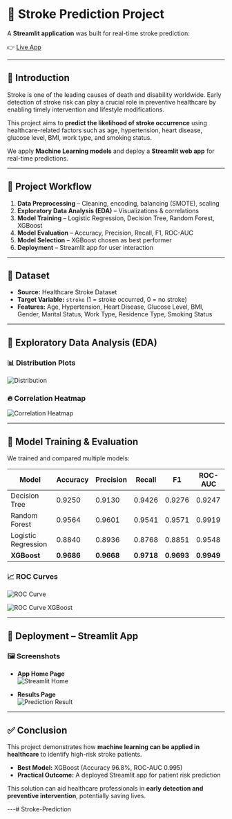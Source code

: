 # 🧠 Stroke Prediction Project  

A **Streamlit application** was built for real-time stroke prediction:  

👉 [Live App](https://strokeprediction-es29qwjjeufs5ro8cxwiwf.streamlit.app/)  

---

## 📖 Introduction  
Stroke is one of the leading causes of death and disability worldwide. Early detection of stroke risk can play a crucial role in preventive healthcare by enabling timely intervention and lifestyle modifications.  

This project aims to **predict the likelihood of stroke occurrence** using healthcare-related factors such as age, hypertension, heart disease, glucose level, BMI, work type, and smoking status.  

We apply **Machine Learning models** and deploy a **Streamlit web app** for real-time predictions.  

---

## 📌 Project Workflow  

1. **Data Preprocessing** – Cleaning, encoding, balancing (SMOTE), scaling  
2. **Exploratory Data Analysis (EDA)** – Visualizations & correlations  
3. **Model Training** – Logistic Regression, Decision Tree, Random Forest, XGBoost  
4. **Model Evaluation** – Accuracy, Precision, Recall, F1, ROC-AUC  
5. **Model Selection** – XGBoost chosen as best performer  
6. **Deployment** – Streamlit app for user interaction  

---

## 📂 Dataset  
- **Source:** Healthcare Stroke Dataset  
- **Target Variable:** `stroke` (1 = stroke occurred, 0 = no stroke)  
- **Features:** Age, Hypertension, Heart Disease, Glucose Level, BMI, Gender, Marital Status, Work Type, Residence Type, Smoking Status  

---

## 🔎 Exploratory Data Analysis (EDA)  

### 📊 Distribution Plots    
![Distribution](Images/Distributions.png)  

### 🔥 Correlation Heatmap  
![Correlation Heatmap](Images/Correlation.png)  

---

## 🤖 Model Training & Evaluation  

We trained and compared multiple models:  

| Model               | Accuracy | Precision | Recall | F1 | ROC-AUC |
|----------------------|----------|-----------|--------|----|---------|
| Decision Tree       | 0.9250   | 0.9130    | 0.9426 | 0.9276 | 0.9247 |
| Random Forest       | 0.9564   | 0.9601    | 0.9541 | 0.9571 | 0.9919 |
| Logistic Regression | 0.8840   | 0.8936    | 0.8768 | 0.8851 | 0.9548 |
| **XGBoost**         | **0.9686** | **0.9668** | **0.9718** | **0.9693** | **0.9949** |

### 📈 ROC Curves  
![ROC Curve](Images/ROC.png)  

![ROC Curve XGBoost](Images\ROC_XGBoost.png)

---

## 🚀 Deployment – Streamlit App  

### 🖼️ Screenshots  

- **App Home Page**  
  ![Streamlit Home](Images/Stroke_homepage.png)  

- **Results Page**  
  ![Prediction Result](Images/Stroke_result.png)  

---

## ✅ Conclusion  

This project demonstrates how **machine learning can be applied in healthcare** to identify high-risk stroke patients.  

- **Best Model:** XGBoost (Accuracy 96.8%, ROC-AUC 0.995)  
- **Practical Outcome:** A deployed Streamlit app for patient risk prediction  

This solution can aid healthcare professionals in **early detection and preventive intervention**, potentially saving lives.  

---# Stroke-Prediction
